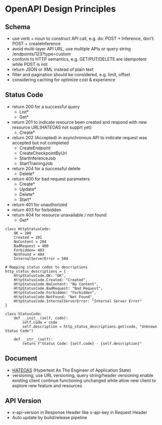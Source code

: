 # OpenAPI Design Principles

## Schema

* use verb + noun to construct API call, e.g. do: POST + Inference, don’t: POST + createInference
* avoid multi-layer API URL, use multiple APIs or query string /endpoints/123?type=custom
* conform to HTTP semantics, e.g. GET/PUT/DELETE are idempotent while POST is not
* return JSON or XML instead of plain text
* filter and pagination should be considered, e.g. limit, offset
* considering caching for optimize cost & experience

## Status Code

* return 200 for a successful query
    * List*
    * Get*
* return 201 to indicate resource been created and respond with new resource URL(HATEOAS not supprt yet)
    * Create*
* return 202 (Accepted) in asynchronous API to indicate request was accepted but not completed
    * CreateEndpoint
    * CreateCheckpointByUrl
    * StartInferenceJob
    * StartTrainingJob
* return 204 for a successful delete
    * Delete*
* return 400 for bad request parameters
    * Create*
    * Update*
    * Delete*
    * Start*
* return 401 for unauthorized
* return 403 for forbidden
* return 404 for resource unavailable / not found
    * Get*

```
class HttpStatusCode:
    OK = 200
    Created = 201
    NoContent = 204
    BadRequest = 400
    Forbidden= 403
    NotFound = 404
    InternalServerError = 500

# Mapping status codes to descriptions
http_status_descriptions = {
    HttpStatusCode.OK: "OK",
    HttpStatusCode.Created: "Created",
    HttpStatusCode.NoContent: "No Content",
    HttpStatusCode.BadRequest: "Bad Request",
    HttpStatusCode.Forbidden: "Forbidden",
    HttpStatusCode.NotFound: "Not Found",
    HttpStatusCode.InternalServerError: "Internal Server Error"
}

class StatusCode:
    def __init__(self, code):
        self.code = code
        self.description = http_status_descriptions.get(code, "Unknown Status Code")

    def __str__(self):
        return f"Status Code: {self.code} - {self.description}"
```

## Document

* [HATEOAS](https://restfulapi.net/hateoas/) (Hypertext As The Engineer of Application State) 
* versioning, use URL versioning, query string/header versioning enable existing client continue functioning unchanged while allow new client to explore new feature and resources

## API Version

* x-api-version in Response Header like x-api-key in Request Header
* Auto update by build/release pipeline
